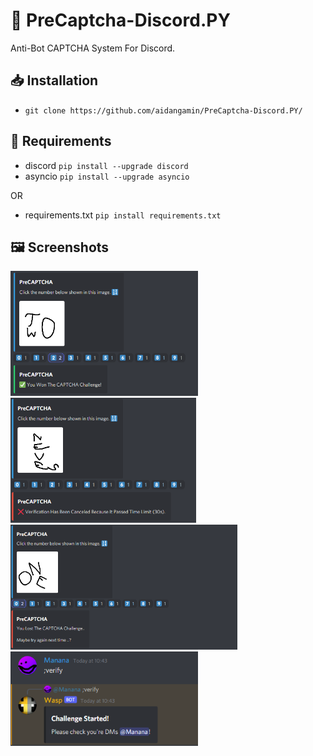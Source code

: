 # 🤖 PreCaptcha-Discord.PY
Anti-Bot CAPTCHA System For Discord.

## 📥 Installation
- `git clone https://github.com/aidangamin/PreCaptcha-Discord.PY/`

## 🔌 Requirements
- discord `pip install --upgrade discord`
- asyncio `pip install --upgrade asyncio`

OR
- requirements.txt `pip install requirements.txt`

## 🖼️ Screenshots
<img src="https://github.com/aidangamin/PreCaptcha-Discord.PY/blob/main/screenshots/screenshot0.png?raw=true?size=1" alt="Screen0" height="200"/><img src="https://github.com/aidangamin/PreCaptcha-Discord.PY/blob/main/screenshots/screenshot1.png?raw=true?size=1" alt="Screen1" height="200"/><img src="https://github.com/aidangamin/PreCaptcha-Discord.PY/blob/main/screenshots/screenshot2.png?raw=true?size=1" alt="Screen2" height="200"/><img src="https://github.com/aidangamin/PreCaptcha-Discord.PY/blob/main/screenshots/screenshot3.png?raw=true?size=1" alt="Screen3" width="300"/>

